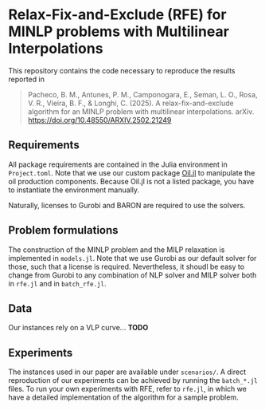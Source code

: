 # Relax-Fix-and-Exclude (RFE) for MINLP problems with Multilinear Interpolations

This repository contains the code necessary to reproduce the results reported in
> Pacheco, B. M., Antunes, P. M., Camponogara, E., Seman, L. O., Rosa, V. R., Vieira, B. F., & Longhi, C. (2025). A relax-fix-and-exclude algorithm for an MINLP problem with multilinear interpolations. arXiv. https://doi.org/10.48550/ARXIV.2502.21249

## Requirements

All package requirements are contained in the Julia environment in `Project.toml`. Note that we use our custom package [Oil.jl](github.com/gos-ufsc/Oil.jl/) to manipulate the oil production components. Because Oil.jl is not a listed package, you have to instantiate the environment manually.

Naturally, licenses to Gurobi and BARON are required to use the solvers.

## Problem formulations

The construction of the MINLP problem and the MILP relaxation is implemented in `models.jl`. Note that we use Gurobi as our default solver for those, such that a license is required. Nevertheless, it shoudl be easy to change from Gurobi to any combination of NLP solver and MILP solver both in `rfe.jl` and in `batch_rfe.jl`.

## Data

Our instances rely on a VLP curve... **TODO**

## Experiments

The instances used in our paper are available under `scenarios/`. A direct reproduction of our experiments can be achieved by running the `batch_*.jl` files. To run your own experiments with RFE, refer to `rfe.jl`, in which we have a detailed implementation of the algorithm for a sample problem.
